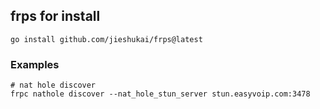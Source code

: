 ## frps for install 

```shell
go install github.com/jieshukai/frps@latest
```

### Examples
```shell
# nat hole discover
frpc nathole discover --nat_hole_stun_server stun.easyvoip.com:3478

```